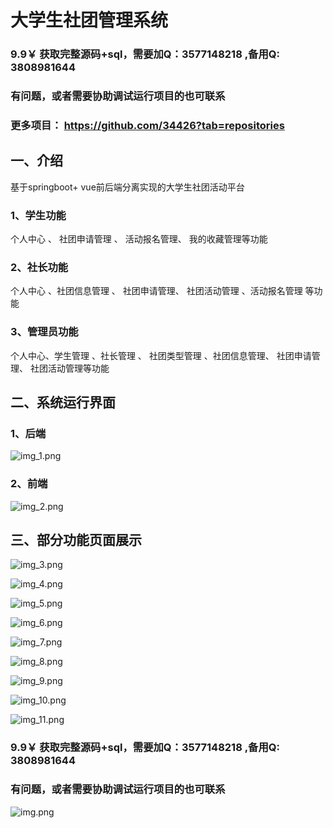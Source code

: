 # 大学生社团管理系统


### 9.9￥ 获取完整源码+sql，需要加Q：3577148218 ,备用Q: 3808981644
### 有问题，或者需要协助调试运行项目的也可联系
### 更多项目： https://github.com/34426?tab=repositories



## 一、介绍

基于springboot+ vue前后端分离实现的大学生社团活动平台

### 1、学生功能
个人中心 、 社团申请管理 、 活动报名管理、 我的收藏管理等功能

### 2、社长功能

个人中心 、社团信息管理 、 社团申请管理、 社团活动管理 、活动报名管理 等功能

### 3、管理员功能

个人中心、学生管理 、社长管理 、 社团类型管理 、社团信息管理、 社团申请管理、 社团活动管理等功能

## 二、系统运行界面

### 1、后端

![img_1.png](imgs/img_1.png)

### 2、前端

![img_2.png](imgs/img_2.png)

## 三、部分功能页面展示

![img_3.png](imgs/img_3.png)

![img_4.png](imgs/img_4.png)

![img_5.png](imgs/img_5.png)

![img_6.png](imgs/img_6.png)

![img_7.png](imgs/img_7.png)

![img_8.png](imgs/img_8.png)

![img_9.png](imgs/img_9.png)

![img_10.png](imgs/img_10.png)

![img_11.png](imgs/img_11.png)

### 9.9￥ 获取完整源码+sql，需要加Q：3577148218 ,备用Q: 3808981644
### 有问题，或者需要协助调试运行项目的也可联系

![img.png](img.png)
